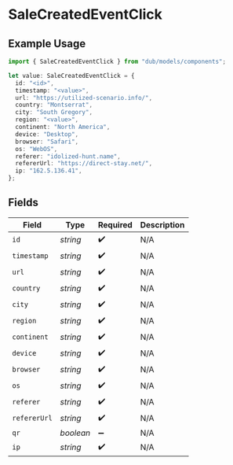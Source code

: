 # SaleCreatedEventClick

## Example Usage

```typescript
import { SaleCreatedEventClick } from "dub/models/components";

let value: SaleCreatedEventClick = {
  id: "<id>",
  timestamp: "<value>",
  url: "https://utilized-scenario.info/",
  country: "Montserrat",
  city: "South Gregory",
  region: "<value>",
  continent: "North America",
  device: "Desktop",
  browser: "Safari",
  os: "WebOS",
  referer: "idolized-hunt.name",
  refererUrl: "https://direct-stay.net/",
  ip: "162.5.136.41",
};
```

## Fields

| Field              | Type               | Required           | Description        |
| ------------------ | ------------------ | ------------------ | ------------------ |
| `id`               | *string*           | :heavy_check_mark: | N/A                |
| `timestamp`        | *string*           | :heavy_check_mark: | N/A                |
| `url`              | *string*           | :heavy_check_mark: | N/A                |
| `country`          | *string*           | :heavy_check_mark: | N/A                |
| `city`             | *string*           | :heavy_check_mark: | N/A                |
| `region`           | *string*           | :heavy_check_mark: | N/A                |
| `continent`        | *string*           | :heavy_check_mark: | N/A                |
| `device`           | *string*           | :heavy_check_mark: | N/A                |
| `browser`          | *string*           | :heavy_check_mark: | N/A                |
| `os`               | *string*           | :heavy_check_mark: | N/A                |
| `referer`          | *string*           | :heavy_check_mark: | N/A                |
| `refererUrl`       | *string*           | :heavy_check_mark: | N/A                |
| `qr`               | *boolean*          | :heavy_minus_sign: | N/A                |
| `ip`               | *string*           | :heavy_check_mark: | N/A                |
